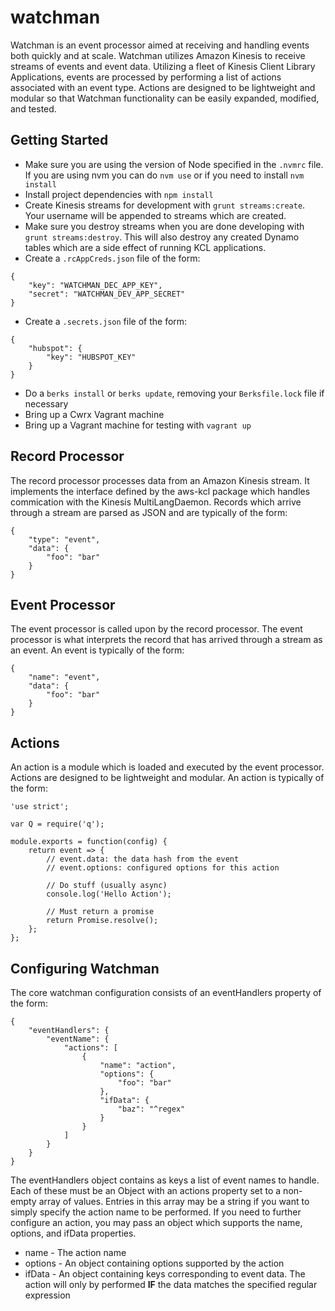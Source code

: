 # watchman

Watchman is an event processor aimed at receiving and handling events both quickly and at scale. Watchman utilizes Amazon Kinesis to receive streams of events and event data. Utilizing a fleet of Kinesis Client Library Applications, events are processed by performing a list of actions associated with an event type. Actions are designed to be lightweight and modular so that Watchman functionality can be easily expanded, modified, and tested.

## Getting Started
- Make sure you are using the version of Node specified in the `.nvmrc` file. If you are using nvm you can do `nvm use` or if you need to install `nvm install`
- Install project dependencies with `npm install`
- Create Kinesis streams for development with `grunt streams:create`. Your username will be appended to streams which are created.
- Make sure you destroy streams when you are done developing with `grunt streams:destroy`. This will also destroy any created Dynamo tables which are a side effect of running KCL applications.
- Create a `.rcAppCreds.json` file of the form:
```
{
    "key": "WATCHMAN_DEC_APP_KEY",
    "secret": "WATCHMAN_DEV_APP_SECRET"
}
```
- Create a `.secrets.json` file of the form:
```
{
    "hubspot": {
        "key": "HUBSPOT_KEY"
    }
}
```
- Do a `berks install` or `berks update`, removing your `Berksfile.lock` file if necessary
- Bring up a Cwrx Vagrant machine
- Bring up a Vagrant machine for testing with `vagrant up`

## Record Processor
The record processor processes data from an Amazon Kinesis stream. It implements the interface defined by the aws-kcl package which handles commication with the Kinesis MultiLangDaemon. Records which arrive through a stream are parsed as JSON and are typically of the form:
```
{
    "type": "event",
    "data": {
        "foo": "bar"
    }
}
```

## Event Processor
The event processor is called upon by the record processor. The event processor is what interprets the record that has arrived through a stream as an event. An event is typically of the form:
```
{
    "name": "event",
    "data": {
        "foo": "bar"
    }
}
```

## Actions
An action is a module which is loaded and executed by the event processor. Actions are designed to be lightweight and modular. An action is typically of the form:
```
'use strict';

var Q = require('q');

module.exports = function(config) {
    return event => {
        // event.data: the data hash from the event
        // event.options: configured options for this action

        // Do stuff (usually async)
        console.log('Hello Action');

        // Must return a promise
        return Promise.resolve();
    };
};
```

## Configuring Watchman
The core watchman configuration consists of an eventHandlers property of the form:
```
{
    "eventHandlers": {
        "eventName": {
            "actions": [
                {
                    "name": "action",
                    "options": {
                        "foo": "bar"
                    },
                    "ifData": {
                        "baz": "^regex"
                    }
                }
            ]
        }
    }
}
```
The eventHandlers object contains as keys a list of event names to handle. Each of these must be an Object with an actions property set to a non-empty array of values. Entries in this array may be a string if you want to simply specify the action name to be performed. If you need to further configure an action, you may pass an object which supports the name, options, and ifData properties.
* name - The action name
* options - An object containing options supported by the action
* ifData - An object containing keys corresponding to event data. The action will only by performed **IF** the data matches the specified regular expression
